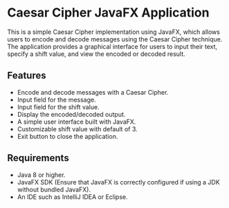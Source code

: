 # Caesar Cipher JavaFX Application

This is a simple Caesar Cipher implementation using JavaFX, which allows users to encode and decode messages using the Caesar Cipher technique. The application provides a graphical interface for users to input their text, specify a shift value, and view the encoded or decoded result.

## Features
- Encode and decode messages with a Caesar Cipher.
- Input field for the message.
- Input field for the shift value.
- Display the encoded/decoded output.
- A simple user interface built with JavaFX.
- Customizable shift value with default of 3.
- Exit button to close the application.

## Requirements
- Java 8 or higher.
- JavaFX SDK (Ensure that JavaFX is correctly configured if using a JDK without bundled JavaFX).
- An IDE such as IntelliJ IDEA or Eclipse.

